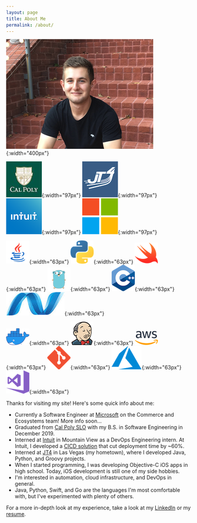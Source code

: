 ```yaml
---
layout: page
title: About Me
permalink: /about/
---
```

![Me](/img/zack3.png "Me!"){:width="400px"}

![CalPoly](/img/CalPoly.jpg "Cal Poly SLO"){:width="97px"}
![JT4](/img/JT4.png "JT4"){:width="97px"}
![Intuit](/img/Intuit.png "Intuit"){:width="97px"}
![MSFT](/img/MSFT.png "Microsoft"){:width="97px"}

![Java](/img/Java.png "Java"){:width="63px"}
![Python](/img/Python.png "Python"){:width="63px"}
![Swift](/img/Swift.png "Swift"){:width="63px"}
![Golang](/img/Golang.png "Golang"){:width="63px"}
![C++](/img/C++.png "C++"){:width="63px"}
![DotNet](/img/dotnet.jpeg "DotNet"){:width="63px"}

![Docker](/img/Docker.png "Docker"){:width="63px"}
![Jenkins](/img/Jenkins.png "Jenkins"){:width="63px"}
![AWS](/img/AWS.png "AWS"){:width="63px"}
![Git](/img/Git.png "Git"){:width="63px"}
![Azure](/img/azure.png "Azure"){:width="63px"}
![Visual Studio](/img/VS.png "Visual Studio"){:width="63px"}

Thanks for visiting my site! Here's some quick info about me:

- Currently a Software Engineer at <a href="https://www.microsoft.com/">Microsoft</a> on the Commerce and Ecosystems team! More info soon...
- Graduated from <a href="http://calpoly.edu">Cal Poly SLO</a> with my B.S. in Software Engineering in December 2019.
- Interned at <a href="https://www.intuit.com">Intuit</a> in Mountain View as a DevOps Engineering intern. At Intuit, I developed a <a href="https://docs.google.com/presentation/d/1_KfwMkbWL2P6eP-8-Es44Uad-K_JFiesChWLdf12RMk/edit?usp=sharing">CICD solution</a> that cut deployment time by ~60%. 
- Interned at <a href="https://www.jt4llc.com">JT4</a> in Las Vegas (my hometown), where I developed Java, Python, and Groovy projects.
- When I started programming, I was developing Objective-C iOS apps in high school. Today, iOS development is still one of my side hobbies. 
- I'm interested in automation, cloud infrastructure, and DevOps in general.
- Java, Python, Swift, and Go are the languages I'm most comfortable with, but I've experimented with plenty of others. 

For a more in-depth look at my experience, take a look at my <a href="https://www.linkedin.com/in/richardsonz">LinkedIn</a> or my <a href="/resume/">resume</a>.